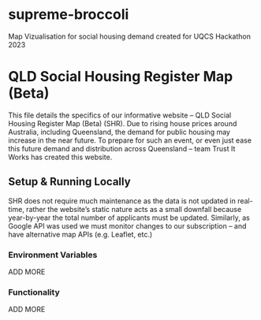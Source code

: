# supreme-broccoli
Map Vizualisation for social housing demand created for UQCS Hackathon 2023 

# QLD Social Housing Register Map (Beta)

This file details the specifics of our informative website – QLD Social Housing Register Map (Beta) (SHR). Due to rising house prices around Australia, including Queensland, the demand for public housing may increase in the near future. To prepare for such an event, or even just ease this future demand and distribution across Queensland – team Trust It Works has created this website. 

## Setup & Running Locally

SHR does not require much maintenance as the data is not updated in real-time, rather the website’s static nature acts as a small downfall because year-by-year the total number of applicants must be updated. Similarly, as Google API was used we must monitor changes to our subscription – and have alternative map APIs (e.g. Leaflet, etc.)

### Environment Variables

ADD MORE

### Functionality

ADD MORE 